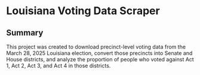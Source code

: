 # Louisiana Voting Data Scraper

## Summary 
This project was created to download precinct-level voting data from the March 28, 2025 Louisiana election, convert those precincts into Senate and House districts, and analyze the proportion of people who voted against Act 1, Act 2, Act 3, and Act 4 in those districts. 
